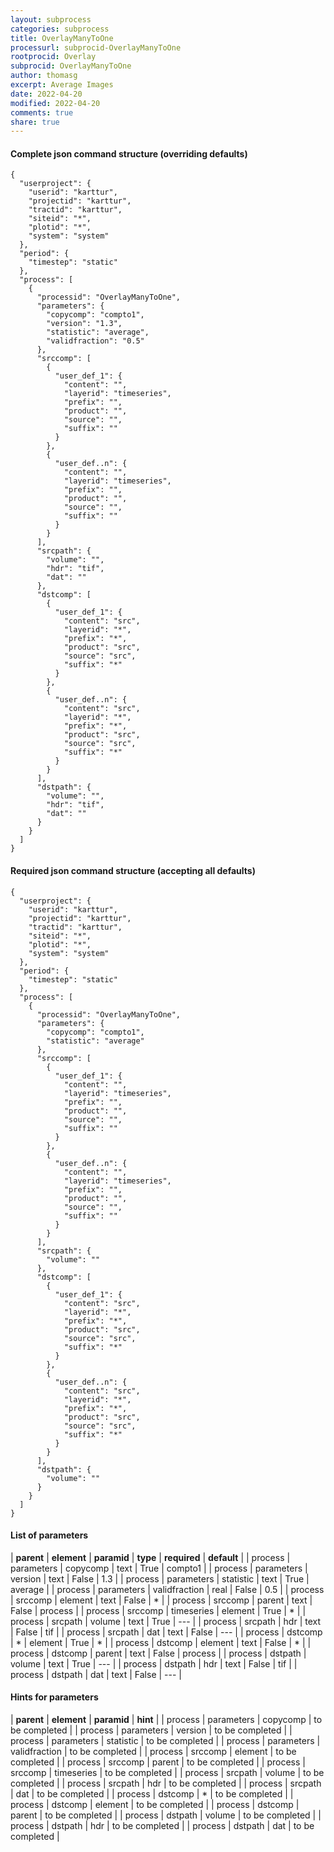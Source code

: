 ```yaml
---
layout: subprocess
categories: subprocess
title: OverlayManyToOne
processurl: subprocid-OverlayManyToOne
rootprocid: Overlay
subprocid: OverlayManyToOne
author: thomasg
excerpt: Average Images
date: 2022-04-20
modified: 2022-04-20
comments: true
share: true
---
```


#### Complete json command structure (overriding defaults)
```
{
  "userproject": {
    "userid": "karttur",
    "projectid": "karttur",
    "tractid": "karttur",
    "siteid": "*",
    "plotid": "*",
    "system": "system"
  },
  "period": {
    "timestep": "static"
  },
  "process": [
    {
      "processid": "OverlayManyToOne",
      "parameters": {
        "copycomp": "compto1",
        "version": "1.3",
        "statistic": "average",
        "validfraction": "0.5"
      },
      "srccomp": [
        {
          "user_def_1": {
            "content": "",
            "layerid": "timeseries",
            "prefix": "",
            "product": "",
            "source": "",
            "suffix": ""
          }
        },
        {
          "user_def..n": {
            "content": "",
            "layerid": "timeseries",
            "prefix": "",
            "product": "",
            "source": "",
            "suffix": ""
          }
        }
      ],
      "srcpath": {
        "volume": "",
        "hdr": "tif",
        "dat": ""
      },
      "dstcomp": [
        {
          "user_def_1": {
            "content": "src",
            "layerid": "*",
            "prefix": "*",
            "product": "src",
            "source": "src",
            "suffix": "*"
          }
        },
        {
          "user_def..n": {
            "content": "src",
            "layerid": "*",
            "prefix": "*",
            "product": "src",
            "source": "src",
            "suffix": "*"
          }
        }
      ],
      "dstpath": {
        "volume": "",
        "hdr": "tif",
        "dat": ""
      }
    }
  ]
}
```
#### Required json command structure (accepting all defaults)
```
{
  "userproject": {
    "userid": "karttur",
    "projectid": "karttur",
    "tractid": "karttur",
    "siteid": "*",
    "plotid": "*",
    "system": "system"
  },
  "period": {
    "timestep": "static"
  },
  "process": [
    {
      "processid": "OverlayManyToOne",
      "parameters": {
        "copycomp": "compto1",
        "statistic": "average"
      },
      "srccomp": [
        {
          "user_def_1": {
            "content": "",
            "layerid": "timeseries",
            "prefix": "",
            "product": "",
            "source": "",
            "suffix": ""
          }
        },
        {
          "user_def..n": {
            "content": "",
            "layerid": "timeseries",
            "prefix": "",
            "product": "",
            "source": "",
            "suffix": ""
          }
        }
      ],
      "srcpath": {
        "volume": ""
      },
      "dstcomp": [
        {
          "user_def_1": {
            "content": "src",
            "layerid": "*",
            "prefix": "*",
            "product": "src",
            "source": "src",
            "suffix": "*"
          }
        },
        {
          "user_def..n": {
            "content": "src",
            "layerid": "*",
            "prefix": "*",
            "product": "src",
            "source": "src",
            "suffix": "*"
          }
        }
      ],
      "dstpath": {
        "volume": ""
      }
    }
  ]
}
```
#### List of parameters

| **parent** | **element** | **paramid** | **type** | **required** | **default** |
| process | parameters | copycomp | text | True | compto1 |
| process | parameters | version | text | False | 1.3 |
| process | parameters | statistic | text | True | average |
| process | parameters | validfraction | real | False | 0.5 |
| process | srccomp | element | text | False | * |
| process | srccomp | parent | text | False | process |
| process | srccomp | timeseries | element | True | * |
| process | srcpath | volume | text | True | --- |
| process | srcpath | hdr | text | False | tif |
| process | srcpath | dat | text | False | --- |
| process | dstcomp | * | element | True | * |
| process | dstcomp | element | text | False | * |
| process | dstcomp | parent | text | False | process |
| process | dstpath | volume | text | True | --- |
| process | dstpath | hdr | text | False | tif |
| process | dstpath | dat | text | False | --- |

#### Hints for parameters

| **parent** | **element** | **paramid** | **hint** |
| process | parameters | copycomp | to be completed |
| process | parameters | version | to be completed |
| process | parameters | statistic | to be completed |
| process | parameters | validfraction | to be completed |
| process | srccomp | element | to be completed |
| process | srccomp | parent | to be completed |
| process | srccomp | timeseries | to be completed |
| process | srcpath | volume | to be completed |
| process | srcpath | hdr | to be completed |
| process | srcpath | dat | to be completed |
| process | dstcomp | * | to be completed |
| process | dstcomp | element | to be completed |
| process | dstcomp | parent | to be completed |
| process | dstpath | volume | to be completed |
| process | dstpath | hdr | to be completed |
| process | dstpath | dat | to be completed |
